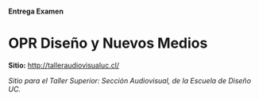 #### Entrega Examen 
# OPR Diseño y Nuevos Medios


**Sitio:** http://talleraudiovisualuc.cl/

*Sitio para el Taller Superior: Sección Audiovisual, de la Escuela de Diseño UC.*



